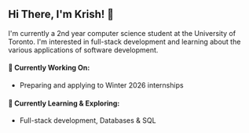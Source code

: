## Hi There, I'm Krish! 👋
I'm currently a 2nd year computer science student at the University of Toronto. I'm interested in full-stack development and learning about the various applications of software development.

#### 🔭 Currently Working On:
* Preparing and applying to Winter 2026 internships

#### 🌱 Currently Learning & Exploring:
* Full-stack development, Databases & SQL


